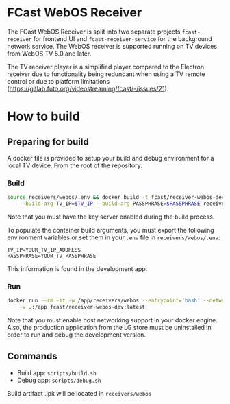 # FCast WebOS Receiver

The FCast WebOS Receiver is split into two separate projects `fcast-receiver` for frontend UI and `fcast-receiver-service` for the background network service. The WebOS receiver is supported running on TV devices from WebOS TV 5.0 and later.

The TV receiver player is a simplified player compared to the Electron receiver due to functionality being redundant when using a TV remote control or due to platform limitations (https://gitlab.futo.org/videostreaming/fcast/-/issues/21).

# How to build

## Preparing for build

A docker file is provided to setup your build and debug environment for a local TV device. From the root of the repository:

### Build
```bash
source receivers/webos/.env && docker build -t fcast/receiver-webos-dev:latest \
    --build-arg TV_IP=$TV_IP --build-arg PASSPHRASE=$PASSPHRASE receivers/webos/
```

Note that you must have the key server enabled during the build process.

To populate the container build arguments, you must export the following environment variables or set them in your `.env` file in `receivers/webos/.env`:
```
TV_IP=YOUR_TV_IP_ADDRESS
PASSPHRASE=YOUR_TV_PASSPHRASE
```

This information is found in the development app.

### Run
```bash
docker run --rm -it -w /app/receivers/webos --entrypoint='bash' --network host \
    -v .:/app fcast/receiver-webos-dev:latest
```

Note that you must enable host networking support in your docker engine. Also, the production application
from the LG store must be uninstalled in order to run and debug the development version.

## Commands

* Build app: `scripts/build.sh`
* Debug app: `scripts/debug.sh`

Build artifact .ipk will be located in `receivers/webos`
